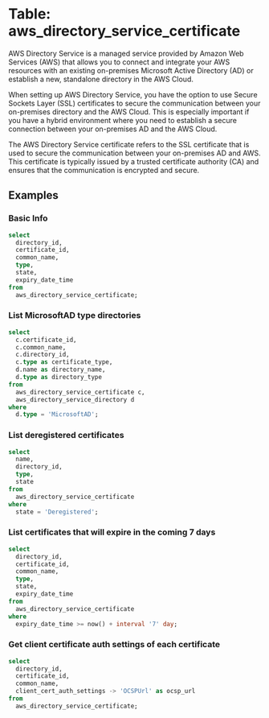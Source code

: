 # Table: aws_directory_service_certificate

AWS Directory Service is a managed service provided by Amazon Web Services (AWS) that allows you to connect and integrate your AWS resources with an existing on-premises Microsoft Active Directory (AD) or establish a new, standalone directory in the AWS Cloud.

When setting up AWS Directory Service, you have the option to use Secure Sockets Layer (SSL) certificates to secure the communication between your on-premises directory and the AWS Cloud. This is especially important if you have a hybrid environment where you need to establish a secure connection between your on-premises AD and the AWS Cloud.

The AWS Directory Service certificate refers to the SSL certificate that is used to secure the communication between your on-premises AD and AWS. This certificate is typically issued by a trusted certificate authority (CA) and ensures that the communication is encrypted and secure.

## Examples

### Basic Info

```sql
select
  directory_id,
  certificate_id,
  common_name,
  type,
  state,
  expiry_date_time
from
  aws_directory_service_certificate;
```

### List MicrosoftAD type directories

```sql
select
  c.certificate_id,
  c.common_name,
  c.directory_id,
  c.type as certificate_type,
  d.name as directory_name,
  d.type as directory_type
from
  aws_directory_service_certificate c,
  aws_directory_service_directory d
where
  d.type = 'MicrosoftAD';
```

### List deregistered certificates

```sql
select
  name,
  directory_id,
  type,
  state
from
  aws_directory_service_certificate
where
  state = 'Deregistered';
```

### List certificates that will expire in the coming 7 days

```sql
select
  directory_id,
  certificate_id,
  common_name,
  type,
  state,
  expiry_date_time
from
  aws_directory_service_certificate
where
  expiry_date_time >= now() + interval '7' day;
```

### Get client certificate auth settings of each certificate

```sql
select
  directory_id,
  certificate_id,
  common_name,
  client_cert_auth_settings -> 'OCSPUrl' as ocsp_url
from
  aws_directory_service_certificate;
```
